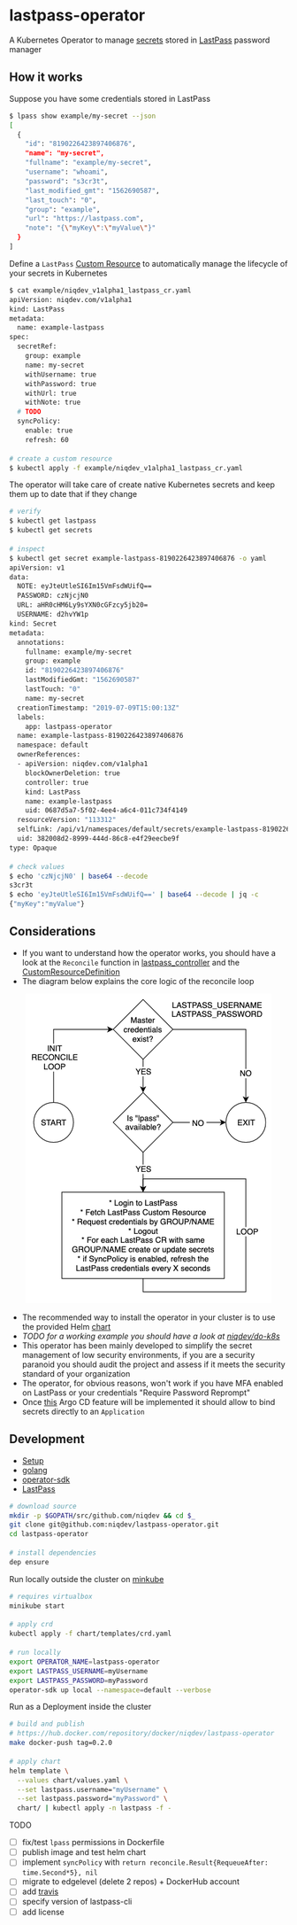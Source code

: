 # lastpass-operator

A Kubernetes Operator to manage [secrets](https://kubernetes.io/docs/concepts/configuration/secret) stored in [LastPass](https://www.lastpass.com) password manager

## How it works

Suppose you have some credentials stored in LastPass
```bash
$ lpass show example/my-secret --json
[
  {
    "id": "8190226423897406876",
    "name": "my-secret",
    "fullname": "example/my-secret",
    "username": "whoami",
    "password": "s3cr3t",
    "last_modified_gmt": "1562690587",
    "last_touch": "0",
    "group": "example",
    "url": "https://lastpass.com",
    "note": "{\"myKey\":\"myValue\"}"
  }
]
```

Define a `LastPass` [Custom Resource](https://kubernetes.io/docs/concepts/extend-kubernetes/api-extension/custom-resources) to automatically manage the lifecycle of your secrets in Kubernetes
```bash
$ cat example/niqdev_v1alpha1_lastpass_cr.yaml
apiVersion: niqdev.com/v1alpha1
kind: LastPass
metadata:
  name: example-lastpass
spec:
  secretRef:
    group: example
    name: my-secret
    withUsername: true
    withPassword: true
    withUrl: true
    withNote: true
  # TODO
  syncPolicy:
    enable: true
    refresh: 60

# create a custom resource
$ kubectl apply -f example/niqdev_v1alpha1_lastpass_cr.yaml
```

The operator will take care of create native Kubernetes secrets and keep them up to date that if they change
```bash
# verify
$ kubectl get lastpass
$ kubectl get secrets

# inspect
$ kubectl get secret example-lastpass-8190226423897406876 -o yaml
apiVersion: v1
data:
  NOTE: eyJteUtleSI6Im15VmFsdWUifQ==
  PASSWORD: czNjcjN0
  URL: aHR0cHM6Ly9sYXN0cGFzcy5jb20=
  USERNAME: d2hvYW1p
kind: Secret
metadata:
  annotations:
    fullname: example/my-secret
    group: example
    id: "8190226423897406876"
    lastModifiedGmt: "1562690587"
    lastTouch: "0"
    name: my-secret
  creationTimestamp: "2019-07-09T15:00:13Z"
  labels:
    app: lastpass-operator
  name: example-lastpass-8190226423897406876
  namespace: default
  ownerReferences:
  - apiVersion: niqdev.com/v1alpha1
    blockOwnerDeletion: true
    controller: true
    kind: LastPass
    name: example-lastpass
    uid: 0687d5a7-5f02-4ee4-a6c4-011c734f4149
  resourceVersion: "113312"
  selfLink: /api/v1/namespaces/default/secrets/example-lastpass-8190226423897406876
  uid: 382008d2-8999-444d-86c8-e4f29eecbe9f
type: Opaque

# check values
$ echo 'czNjcjN0' | base64 --decode
s3cr3t
$ echo 'eyJteUtleSI6Im15VmFsdWUifQ==' | base64 --decode | jq -c
{"myKey":"myValue"}
```

## Considerations

* If you want to understand how the operator works, you should have a look at the `Reconcile` function in [lastpass_controller](https://github.com/niqdev/lastpass-operator/blob/master/pkg/controller/lastpass/lastpass_controller.go) and the [CustomResourceDefinition](https://github.com/niqdev/lastpass-operator/blob/master/chart/templates/crd.yaml)
* The diagram below explains the core logic of the reconcile loop

<p align="center">
  <img src="docs/img/reconcile-loop.png" alt="reconcile-loop">
</p>

* The recommended way to install the operator in your cluster is to use the provided Helm [chart](chart/)
* *TODO for a working example you should have a look at [niqdev/do-k8s](https://github.com/niqdev/do-k8s)*
* This operator has been mainly developed to simplify the secret management of low security environments, if you are a security paranoid you should audit the project and assess if it meets the security standard of your organization
* The operator, for obvious reasons, won't work if you have MFA enabled on LastPass or your credentials "Require Password Reprompt"
* Once [this](https://github.com/argoproj/argo-cd/issues/1786) Argo CD feature will be implemented it should allow to bind secrets directly to an `Application`

## Development

* [Setup](docs/setup.md)
* [golang](docs/golang.md)
* [operator-sdk](docs/operator.md)
* [LastPass](docs/lastpass.md)

```bash
# download source
mkdir -p $GOPATH/src/github.com/niqdev && cd $_
git clone git@github.com:niqdev/lastpass-operator.git
cd lastpass-operator

# install dependencies
dep ensure
```

Run locally outside the cluster on [minkube](https://github.com/kubernetes/minikube)
```bash
# requires virtualbox
minikube start

# apply crd
kubectl apply -f chart/templates/crd.yaml

# run locally
export OPERATOR_NAME=lastpass-operator
export LASTPASS_USERNAME=myUsername
export LASTPASS_PASSWORD=myPassword
operator-sdk up local --namespace=default --verbose
```

Run as a Deployment inside the cluster
```bash
# build and publish
# https://hub.docker.com/repository/docker/niqdev/lastpass-operator
make docker-push tag=0.2.0

# apply chart
helm template \
  --values chart/values.yaml \
  --set lastpass.username="myUsername" \
  --set lastpass.password="myPassword" \
  chart/ | kubectl apply -n lastpass -f -
```

TODO
* [ ] fix/test `lpass` permissions in Dockerfile
* [ ] publish image and test helm chart
* [ ] implement `syncPolicy` with `return reconcile.Result{RequeueAfter: time.Second*5}, nil`
* [ ] migrate to edgelevel (delete 2 repos) + DockerHub account
* [ ] add [travis](https://docs.travis-ci.com/user/languages/go/)
* [ ] specify version of lastpass-cli
* [ ] add license
